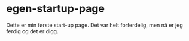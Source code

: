 # egen-startup-page
Dette er min første start-up page. Det var helt forferdelig, men nå er jeg ferdig og det er digg. 
